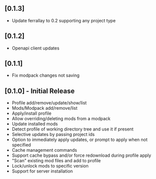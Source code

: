 ## [0.1.3]
- Update ferrallay to 0.2 supporting any project type

## [0.1.2]
- Openapi client updates

## [0.1.1]
- Fix modpack changes not saving

## [0.1.0] - Initial Release
- Profile add/remove/update/show/list
- Mods/Modpack add/remove/list
- Apply/install profile
- Allow overriding/deleting mods from a modpack
- Update installed mods
- Detect profile of working directory tree and use it if present
- Selective updates by passing project ids
- Option to immediately apply updates, or prompt to apply when not specified
- Cache management commands
- Support cache bypass and/or force redownload during profile apply
- "Scan" existing mod files and add to profile
- Lock/unlock mods to specific version
- Support for server installation
